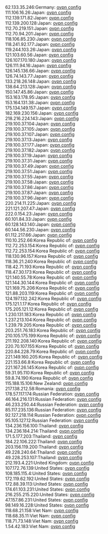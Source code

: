 62.133.35.246:Germany: [ovpn config](vpn/62_133_35_246.ovpn)  
111.106.16.26:Japan: [ovpn config](vpn/111_106_16_26.ovpn)  
112.139.171.82:Japan: [ovpn config](vpn/112_139_171_82.ovpn)  
112.139.200.128:Japan: [ovpn config](vpn/112_139_200_128.ovpn)  
112.70.219.151:Japan: [ovpn config](vpn/112_70_219_151.ovpn)  
112.70.94.201:Japan: [ovpn config](vpn/112_70_94_201.ovpn)  
118.106.85.230:Japan: [ovpn config](vpn/118_106_85_230.ovpn)  
118.241.92.177:Japan: [ovpn config](vpn/118_241_92_177.ovpn)  
119.244.103.26:Japan: [ovpn config](vpn/119_244_103_26.ovpn)  
121.103.60.56:Japan: [ovpn config](vpn/121_103_60_56.ovpn)  
126.107.170.180:Japan: [ovpn config](vpn/126_107_170_180.ovpn)  
126.111.94.16:Japan: [ovpn config](vpn/126_111_94_16.ovpn)  
126.145.136.66:Japan: [ovpn config](vpn/126_145_136_66.ovpn)  
126.74.143.77:Japan: [ovpn config](vpn/126_74_143_77.ovpn)  
133.218.26.148:Japan: [ovpn config](vpn/133_218_26_148.ovpn)  
138.64.213.128:Japan: [ovpn config](vpn/138_64_213_128.ovpn)  
150.147.45.86:Japan: [ovpn config](vpn/150_147_45_86.ovpn)  
153.163.178.95:Japan: [ovpn config](vpn/153_163_178_95.ovpn)  
153.164.131.38:Japan: [ovpn config](vpn/153_164_131_38.ovpn)  
175.134.149.157:Japan: [ovpn config](vpn/175_134_149_157.ovpn)  
182.169.230.156:Japan: [ovpn config](vpn/182_169_230_156.ovpn)  
218.216.224.143:Japan: [ovpn config](vpn/218_216_224_143.ovpn)  
219.100.37.104:Japan: [ovpn config](vpn/219_100_37_104.ovpn)  
219.100.37.105:Japan: [ovpn config](vpn/219_100_37_105.ovpn)  
219.100.37.107:Japan: [ovpn config](vpn/219_100_37_107.ovpn)  
219.100.37.13:Japan: [ovpn config](vpn/219_100_37_13.ovpn)  
219.100.37.177:Japan: [ovpn config](vpn/219_100_37_177.ovpn)  
219.100.37.182:Japan: [ovpn config](vpn/219_100_37_182.ovpn)  
219.100.37.19:Japan: [ovpn config](vpn/219_100_37_19.ovpn)  
219.100.37.31:Japan: [ovpn config](vpn/219_100_37_31.ovpn)  
219.100.37.49:Japan: [ovpn config](vpn/219_100_37_49.ovpn)  
219.100.37.51:Japan: [ovpn config](vpn/219_100_37_51.ovpn)  
219.100.37.55:Japan: [ovpn config](vpn/219_100_37_55.ovpn)  
219.100.37.58:Japan: [ovpn config](vpn/219_100_37_58.ovpn)  
219.100.37.86:Japan: [ovpn config](vpn/219_100_37_86.ovpn)  
219.100.37.87:Japan: [ovpn config](vpn/219_100_37_87.ovpn)  
219.100.37.96:Japan: [ovpn config](vpn/219_100_37_96.ovpn)  
220.214.11.225:Japan: [ovpn config](vpn/220_214_11_225.ovpn)  
221.121.207.47:Japan: [ovpn config](vpn/221_121_207_47.ovpn)  
222.0.154.23:Japan: [ovpn config](vpn/222_0_154_23.ovpn)  
60.101.84.33:Japan: [ovpn config](vpn/60_101_84_33.ovpn)  
60.128.143.140:Japan: [ovpn config](vpn/60_128_143_140.ovpn)  
60.144.56.230:Japan: [ovpn config](vpn/60_144_56_230.ovpn)  
61.112.217.66:Japan: [ovpn config](vpn/61_112_217_66.ovpn)  
110.10.252.66:Korea Republic of: [ovpn config](vpn/110_10_252_66.ovpn)  
112.72.253.154:Korea Republic of: [ovpn config](vpn/112_72_253_154.ovpn)  
112.72.253.154:Korea Republic of: [ovpn config](vpn/112_72_253_154.ovpn)  
118.130.96.157:Korea Republic of: [ovpn config](vpn/118_130_96_157.ovpn)  
118.36.21.240:Korea Republic of: [ovpn config](vpn/118_36_21_240.ovpn)  
118.42.71.193:Korea Republic of: [ovpn config](vpn/118_42_71_193.ovpn)  
118.47.30.173:Korea Republic of: [ovpn config](vpn/118_47_30_173.ovpn)  
121.140.55.78:Korea Republic of: [ovpn config](vpn/121_140_55_78.ovpn)  
121.144.30.144:Korea Republic of: [ovpn config](vpn/121_144_30_144.ovpn)  
121.169.75.206:Korea Republic of: [ovpn config](vpn/121_169_75_206.ovpn)  
121.88.203.119:Korea Republic of: [ovpn config](vpn/121_88_203_119.ovpn)  
124.197.132.242:Korea Republic of: [ovpn config](vpn/124_197_132_242.ovpn)  
175.121.1.17:Korea Republic of: [ovpn config](vpn/175_121_1_17.ovpn)  
175.205.121.12:Korea Republic of: [ovpn config](vpn/175_205_121_12.ovpn)  
1.230.131.183:Korea Republic of: [ovpn config](vpn/1_230_131_183.ovpn)  
1.237.213.104:Korea Republic of: [ovpn config](vpn/1_237_213_104.ovpn)  
1.239.79.205:Korea Republic of: [ovpn config](vpn/1_239_79_205.ovpn)  
203.251.76.183:Korea Republic of: [ovpn config](vpn/203_251_76_183.ovpn)  
210.105.175.199:Korea Republic of: [ovpn config](vpn/210_105_175_199.ovpn)  
211.192.208.140:Korea Republic of: [ovpn config](vpn/211_192_208_140.ovpn)  
220.70.107.155:Korea Republic of: [ovpn config](vpn/220_70_107_155.ovpn)  
220.84.228.79:Korea Republic of: [ovpn config](vpn/220_84_228_79.ovpn)  
221.149.160.205:Korea Republic of: [ovpn config](vpn/221_149_160_205.ovpn)  
221.153.66.8:Korea Republic of: [ovpn config](vpn/221_153_66_8.ovpn)  
221.167.26.145:Korea Republic of: [ovpn config](vpn/221_167_26_145.ovpn)  
59.31.95.110:Korea Republic of: [ovpn config](vpn/59_31_95_110.ovpn)  
59.8.74.190:Korea Republic of: [ovpn config](vpn/59_8_74_190.ovpn)  
115.188.15.106:New Zealand: [ovpn config](vpn/115_188_15_106.ovpn)  
217.138.212.58:Romania: [ovpn config](vpn/217_138_212_58.ovpn)  
178.57.117.174:Russian Federation: [ovpn config](vpn/178_57_117_174.ovpn)  
46.164.216.131:Russian Federation: [ovpn config](vpn/46_164_216_131.ovpn)  
46.233.250.44:Russian Federation: [ovpn config](vpn/46_233_250_44.ovpn)  
85.117.235.136:Russian Federation: [ovpn config](vpn/85_117_235_136.ovpn)  
92.127.218.114:Russian Federation: [ovpn config](vpn/92_127_218_114.ovpn)  
95.105.127.12:Russian Federation: [ovpn config](vpn/95_105_127_12.ovpn)  
134.236.156.100:Thailand: [ovpn config](vpn/134_236_156_100.ovpn)  
134.236.184.214:Thailand: [ovpn config](vpn/134_236_184_214.ovpn)  
171.5.177.203:Thailand: [ovpn config](vpn/171_5_177_203.ovpn)  
184.22.106.222:Thailand: [ovpn config](vpn/184_22_106_222.ovpn)  
203.156.119.200:Thailand: [ovpn config](vpn/203_156_119_200.ovpn)  
49.228.240.64:Thailand: [ovpn config](vpn/49_228_240_64.ovpn)  
49.228.253.107:Thailand: [ovpn config](vpn/49_228_253_107.ovpn)  
212.193.4.221:United Kingdom: [ovpn config](vpn/212_193_4_221.ovpn)  
107.172.76.139:United States: [ovpn config](vpn/107_172_76_139.ovpn)  
108.185.115.4:United States: [ovpn config](vpn/108_185_115_4.ovpn)  
172.119.62.192:United States: [ovpn config](vpn/172_119_62_192.ovpn)  
172.88.39.113:United States: [ovpn config](vpn/172_88_39_113.ovpn)  
174.61.103.231:United States: [ovpn config](vpn/174_61_103_231.ovpn)  
216.255.215.220:United States: [ovpn config](vpn/216_255_215_220.ovpn)  
47.157.86.231:United States: [ovpn config](vpn/47_157_86_231.ovpn)  
98.149.16.228:United States: [ovpn config](vpn/98_149_16_228.ovpn)  
118.68.21.158:Viet Nam: [ovpn config](vpn/118_68_21_158.ovpn)  
118.68.35.11:Viet Nam: [ovpn config](vpn/118_68_35_11.ovpn)  
118.71.73.148:Viet Nam: [ovpn config](vpn/118_71_73_148.ovpn)  
1.54.42.183:Viet Nam: [ovpn config](vpn/1_54_42_183.ovpn)  
